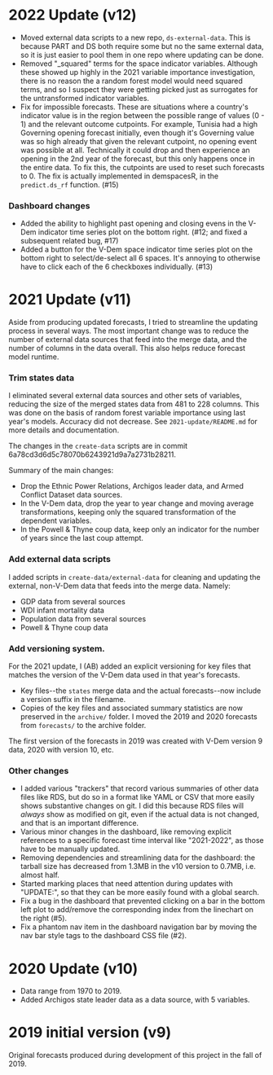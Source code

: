 2022 Update (v12)
=================

- Moved external data scripts to a new repo, `ds-external-data`. This is because PART and DS both require some but no the same external data, so it is just easier to pool them in one repo where updating can be done. 
- Removed "_squared" terms for the space indicator variables. Although these showed up highly in the 2021 variable importance investigation, there is no reason the a random forest model would need squared terms, and so I suspect they were getting picked just as surrogates for the untransformed indicator variables. 
- Fix for impossible forecasts. These are situations where a country's indicator value is in the region between the possible range of values (0 - 1) and the relevant outcome cutpoints. For example, Tunisia had a high Governing opening forecast initially, even though it's Governing value was so high already that given the relevant cutpoint, no opening event was possible at all. Technically it could drop and then experience an opening in the 2nd year of the forecast, but this only happens once in the entire data. To fix this, the cutpoints are used to reset such forecasts to 0. The fix is actually implemented in demspacesR, in the `predict.ds_rf` function. (#15)

### Dashboard changes

- Added the ability to highlight past opening and closing evens in the V-Dem indicator time series plot on the bottom right. (#12; and fixed a subsequent related bug, #17)
- Added a button for the V-Dem space indicator time series plot on the bottom right to select/de-select all 6 spaces. It's annoying to otherwise have to click each of the 6 checkboxes individually. (#13)

2021 Update (v11)
================

Aside from producing updated forecasts, I tried to streamline the updating process in several ways. The most important change was to reduce the number of external data sources that feed into the merge data, and the number of columns in the data overall. This also helps reduce forecast model runtime. 

### Trim states data

I eliminated several external data sources and other sets of variables, reducing the size of the merged states data from 481 to 228 columns. This was done on the basis of random forest variable importance using last year's models. Accuracy did not decrease. See `2021-update/README.md` for more details and documentation. 

The changes in the `create-data` scripts are in commit 6a78cd3d6d5c78070b6243921d9a7a2731b28211. 

Summary of the main changes:

- Drop the Ethnic Power Relations, Archigos leader data, and Armed Conflict Dataset data sources. 
- In the V-Dem data, drop the year to year change and moving average transformations, keeping only the squared transformation of the dependent variables.
- In the Powell & Thyne coup data, keep only an indicator for the number of years since the last coup attempt. 

### Add external data scripts

I added scripts in `create-data/external-data` for cleaning and updating the external, non-V-Dem data that feeds into the merge data. Namely:

- GDP data from several sources
- WDI infant mortality data
- Population data from several sources
- Powell & Thyne coup data

### Add versioning system. 

For the 2021 update, I (AB) added an explicit versioning for key files that matches the version of the V-Dem data used in that year's forecasts. 

- Key files--the `states` merge data and the actual forecasts--now include a version suffix in the filename. 
- Copies of the key files and associated summary statistics are now preserved in the `archive/` folder. I moved the 2019 and 2020 forecasts from `forecasts/` to the archive folder. 

The first version of the forecasts in 2019 was created with V-Dem version 9 data, 2020 with version 10, etc. 

### Other changes

- I added various "trackers" that record various summaries of other data files like RDS, but do so in a format like YAML or CSV that more easily shows substantive changes on git. I did this because RDS files will _always_ show as modified on git, even if the actual data is not changed, and that is an important difference. 
- Various minor changes in the dashboard, like removing explicit references to a specific forecast time interval like "2021-2022", as those have to be manually updated. 
- Removing dependencies and streamlining data for the dashboard: the tarball size has decreased from 1.3MB in the v10 version to 0.7MB, i.e. almost half. 
- Started marking places that need attention during updates with "UPDATE:", so that they can be more easily found with a global search. 
- Fix a bug in the dashboard that prevented clicking on a bar in the bottom left plot to add/remove the corresponding index from the linechart on the right (#5). 
- Fix a phantom nav item in the dashboard navigation bar by moving the nav bar style tags to the dashboard CSS file (#2).

2020 Update (v10)
================

- Data range from 1970 to 2019.
- Added Archigos state leader data as a data source, with 5 variables.

2019 initial version (v9)
=========================

Original forecasts produced during development of this project in the fall of 2019. 
